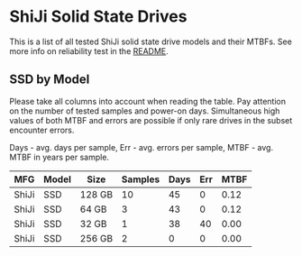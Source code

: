 ShiJi Solid State Drives
========================

This is a list of all tested ShiJi solid state drive models and their MTBFs. See
more info on reliability test in the [README](https://github.com/bsdhw/SMART).

SSD by Model
------------

Please take all columns into account when reading the table. Pay attention on the
number of tested samples and power-on days. Simultaneous high values of both MTBF
and errors are possible if only rare drives in the subset encounter errors.

Days - avg. days per sample,
Err  - avg. errors per sample,
MTBF - avg. MTBF in years per sample.

| MFG       | Model              | Size   | Samples | Days  | Err   | MTBF |
|-----------|--------------------|--------|---------|-------|-------|------|
| ShiJi     | SSD                | 128 GB | 10      | 45    | 0     | 0.12   |
| ShiJi     | SSD                | 64 GB  | 3       | 43    | 0     | 0.12   |
| ShiJi     | SSD                | 32 GB  | 1       | 38    | 40    | 0.00   |
| ShiJi     | SSD                | 256 GB | 2       | 0     | 0     | 0.00   |
